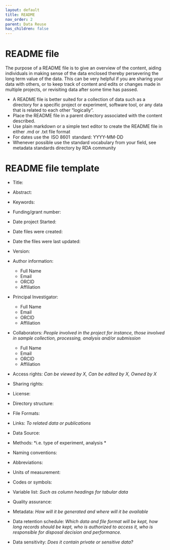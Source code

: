 ```yaml
---
layout: default
title: README
nav_order: 2
parent: Data Reuse
has_children: false
---
```

# README file

The purpose of a README file is to give an overview of the content, aiding individuals in making sense of the data enclosed thereby persevering the long term value of the data. This can be very helpful if you are sharing your data with others, or to keep track of content and edits or changes made in multiple projects, or revisiting data after some time has passed. 

- A README file is better suited for a collection of data such as a directory for a specific project or experiment, software tool, or any data that is related to each other “logically”. 
- Place the README file in a parent directory associated with the content described. 
- Use plain markdown or a simple text editor to create the README file in either .md or .txt file format
- For dates use the  ISO 8601  standard: YYYY-MM-DD
- Whenever possible use the standard vocabulary from your field, see metadata standards directory by RDA community

# README file template
- Title:

- Abstract:

- Keywords: 

- Funding/grant number:

- Date project Started:

- Date files were created:

- Date the files were last updated:

- Version:

- Author information:
	- Full Name
	- Email
	- ORCID
	- Affiliation

- Principal Investigator:
	- Full Name
	- Email
	- ORCID
	- Affiliation

- Collaborators: 
*People involved in the project for instance, those involved in sample collection, processing, analysis and/or submission*
	- Full Name
	- Email
	- ORCID
	- Affiliation
- Access rights: 
*Can be viewed by X, Can be edited by X, Owned by X*

- Sharing rights: 

- License: 

- Directory structure:

- File Formats:

- Links: 
*To related data or publications*

- Data Source:

- Methods: 
*i.e. type of experiment, analysis *

- Naming conventions: 

- Abbreviations:

- Units of measurement:

- Codes or symbols:

- Variable list: 
*Such as column headings for tabular data*

- Quality assurance:

- Metadata:
*How will it be generated and where will it be available*

- Data retention schedule: 
*Which data and file format will be kept, how long records should be kept, who is authorized to access it, who is responsible for disposal decision and performance.*

- Data sensitivity: 
*Does it contain private or sensitive data?*
